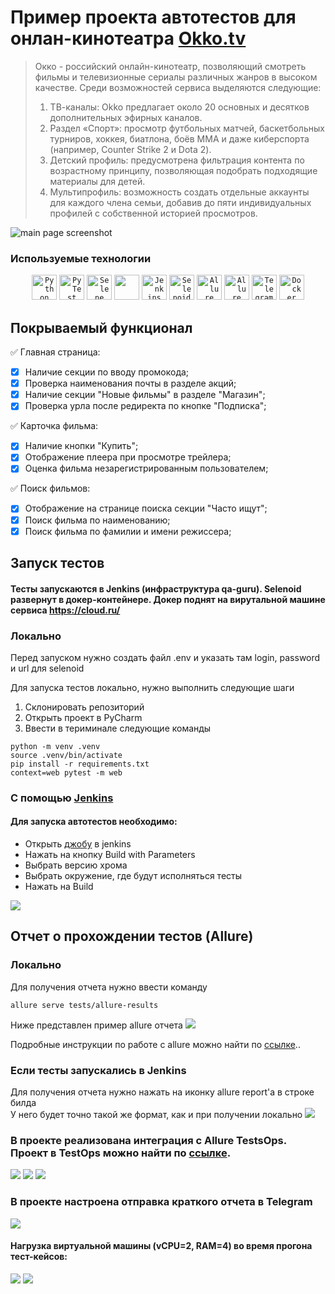 # Пример проекта автотестов для онлан-кинотеатра [Okko.tv](https://okko.tv/)
>Окко - российский онлайн-кинотеатр, позволяющий смотреть фильмы и телевизионные сериалы различных жанров в высоком качестве.
>Среди возможностей сервиса выделяются следующие:
>1) ТВ-каналы: Okko предлагает около 20 основных и десятков дополнительных эфирных каналов.
>2) Раздел «Спорт»: просмотр футбольных матчей, баскетбольных турниров, хоккея, биатлона, боёв МMA и даже киберспорта (например, Counter Strike 2 и Dota 2).
>4) Детский профиль: предусмотрена фильтрация контента по возрастному принципу, позволяющая подобрать подходящие материалы для детей.
>5) Мультипрофиль: возможность создать отдельные аккаунты для каждого члена семьи, добавив до пяти индивидуальных профилей с собственной историей просмотров.


![main page screenshot](images/screen/okko.png)


###  Используемые технологии
<p align="center">
  <code><img src="images/logo/python-original.svg" width="40" height="40" title="Python"></code>
  <code><img src="images/logo/pytest-original.svg" width="40" height="40" title="PyTest"></code>
  <code><img src="images/logo/selene.png" width="40" height="40" title="Selene"></code>
  <code><img src="images/logo/pycharm.png" width="40" height="40"vtitle="PyCharm"></code>
  <code><img src="images/logo/jenkins-original.svg" width="40" height="40" title="Jenkins"></code>
  <code><img src="images/logo/selenoid.png" width="40" height="40" title="Selenoid"></code>
  <code><img src="images/logo/Allure_Report.png" width="40" height="40" title="Allure Report"></code>
  <code><img src="images/logo/AllureTestOps.png" width="40" height="40" title="Allure TestOps"></code>
  <code><img src="images/logo/tg.png" width="40" height="40" title="Telegram Bot"></code>
  <code><img src="images/logo/docker.png" width="40" height="40" title="Docker"></code>
</p>

## Покрываемый функционал
✅ Главная страница:
- [x] Наличие секции по вводу промокода;
- [x] Проверка наименования почты в разделе акций;
- [x] Наличие секции "Новые фильмы" в разделе "Магазин";
- [x] Проверка урла после редиректа по кнопке "Подписка";
  
✅ Карточка фильма:
- [x] Наличие кнопки "Купить";
- [x] Отображение плеера при просмотре трейлера;
- [x] Оценка фильма незарегистрированным пользователем;
  
✅ Поиск фильмов:
- [x] Отображение на странице поиска секции "Часто ищут";
- [x] Поиск фильма по наименованию;
- [x] Поиск фильма по фамилии и имени режиссера;

## Запуск тестов
#### Тесты запускаются в Jenkins (инфраструктура qa-guru). Selenoid развернут в докер-контейнере. Докер поднят на вирутальной машине сервиса https://cloud.ru/

### Локально
Перед запуском нужно создать файл .env и указать там login, password и url для selenoid 


Для запуска тестов локально, нужно выполнить следующие шаги
1. Склонировать репозиторий
2. Открыть проект в PyCharm
3. Ввести в териминале следующие команды
``` 
python -m venv .venv
source .venv/bin/activate
pip install -r requirements.txt
context=web pytest -m web  
```

### С помощью [Jenkins](https://jenkins.autotests.cloud/job/C19-AndreyOok-diplom-ui/)
#### Для запуска автотестов необходимо:
 - Открыть [джобу](https://jenkins.autotests.cloud/job/C19-AndreyOok-diplom-ui/) в jenkins
 - Нажать на кнопку Build with Parameters
 - Выбрать версию хрома
 - Выбрать окружение, где будут исполняться тесты
 - Нажать на Build

<img src="images/screen/jenkins_parametrs.png">

## Отчет о прохождении тестов (Allure)
### Локально
Для получения отчета нужно ввести команду 
```
allure serve tests/allure-results
``` 
Ниже представлен пример allure отчета 
<img src="images/screen/report_1.png">

Подробные инструкции по работе с allure можно найти по [ссылке](https://allurereport.org/docs/)..
### Если тесты запускались в Jenkins

Для получения отчета нужно нажать на иконку allure report'a в строке билда  
У него будет точно такой же формат, как и при получении локально
<img src="images/screen/report_1.png">

### В проекте реализована интеграция с Allure TestsOps. Проект в TestOps можно найти по [ссылке](https://allure.autotests.cloud/project/4791/dashboards).
<img src="images/screen/testops1.png">
<img src="images/screen/testops2.png">
<img src="images/screen/testops3.png">

### В проекте настроена отправка краткого отчета в Telegram
<img src="images/screen/tg.png">

#### Нагрузка виртуальной машины (vCPU=2, RAM=4) во время прогона тест-кейсов:
<img src="images/screen/proc1.png">
<img src="images/screen/package.png">

